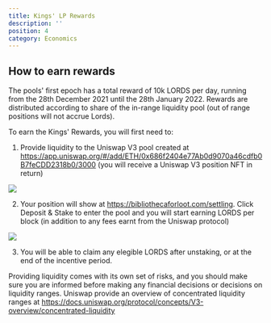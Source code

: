 ```yaml
---
title: Kings' LP Rewards
description: ''
position: 4
category: Economics
---
```

 
## How to earn rewards 

The pools' first epoch has a total reward of 10k LORDS per day, running from the 28th December 2021 until the 28th January 2022. 
Rewards are distributed according to share of the in-range liquidity pool (out of range positions will not accrue Lords).

To earn the Kings' Rewards, you will first need to:
1. Provide liquidity to the Uniswap V3 pool created at https://app.uniswap.org/#/add/ETH/0x686f2404e77Ab0d9070a46cdfb0B7feCDD2318b0/3000 (you will receive a Uniswap V3 position NFT in return)
<img class="w-full" src="/uniswap-lp.png">

2. Your position will show at https://bibliothecaforloot.com/settling. Click Deposit & Stake to enter the pool and you will start earning LORDS per block (in addition to any fees earnt from the Uniswap protocol)
<img class="w-full" src="/kings-rewards.png">

3. You will be able to claim any elegible LORDS after unstaking, or at the end of the incentive period.

Providing liquidity comes with its own set of risks, and you should make sure you are informed before making any financial decisions or decisions on liquidity ranges.
Uniswap provide an overview of concentrated liquidity ranges at https://docs.uniswap.org/protocol/concepts/V3-overview/concentrated-liquidity
